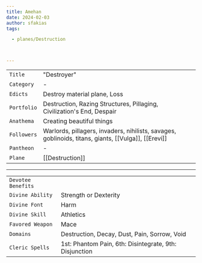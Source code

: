 ```yaml
---
title: Amehan
date: 2024-02-03
author: sfakias
tags:

  - planes/Destruction



---
```

| | |
| --- | --- |
| `Title` | "Destroyer" |
| `Category` | - |
| `Edicts` | Destroy material plane, Loss |
| `Portfolio` | Destruction, Razing Structures, Pillaging, Civilization's End, Despair |
| `Anathema` | Creating beautiful things |
| `Followers` | Warlords, pillagers, invaders, nihilists, savages, goblinoids, titans, giants, [[Vulga]], [[Erevi]] |
| `Pantheon` | - |
| `Plane` | [[Destruction]] |

---
| | |
| --- | --- |
| `Devotee Benefits` |
| `Divine Ability` | Strength or Dexterity |
| `Divine Font` | Harm |
| `Divine Skill` | Athletics |
| `Favored Weapon` | Mace |
| `Domains` | Destruction, Decay, Dust, Pain, Sorrow, Void |
| `Cleric Spells` | 1st: Phantom Pain, 6th: Disintegrate, 9th: Disjunction |

